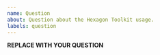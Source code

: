 ```yaml
---
name: Question
about: Question about the Hexagon Toolkit usage.
labels: question
---
```


**REPLACE WITH YOUR QUESTION**

